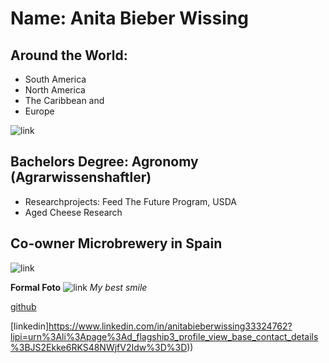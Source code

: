 # Name: Anita Bieber Wissing

## Around the World:

- South America
- North America 
- The Caribbean and 
- Europe

![link](https://www.istockphoto.com/de/vektor/puerto-rico-und-jungferninseln-politische-karte-gm1221812222-358295945)

## Bachelors Degree: Agronomy (Agrarwissenshaftler)
 - Researchprojects: Feed The Future Program, USDA
  -  Aged Cheese Research
## Co-owner Microbrewery in Spain
![link](https://f7z3b4v3.rocketcdn.me/wp-content/uploads/2019/12/cerveza-caleya-loopulo-01-1.jpg)

 



**Formal Foto**
![link](https://imgur.com/c4MarK6.jpg)
_My best smile_

[github](https://github.com/abieber1408)

[linkedin]https://www.linkedin.com/in/anitabieberwissing33324762?lipi=urn%3Ali%3Apage%3Ad_flagship3_profile_view_base_contact_details%3BJS2Ekke6RKS48NWjfV2Idw%3D%3D))
